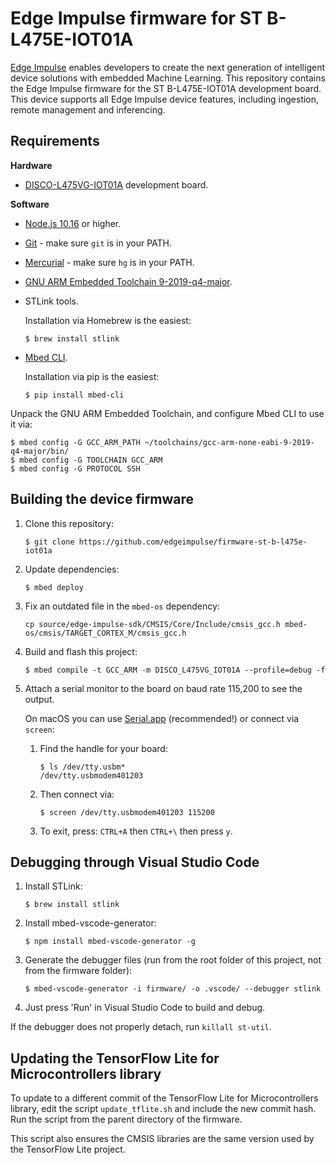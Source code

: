 # Edge Impulse firmware for ST B-L475E-IOT01A

[Edge Impulse](https://www.edgeimpulse.com) enables developers to create the next generation of intelligent device solutions with embedded Machine Learning. This repository contains the Edge Impulse firmware for the ST B-L475E-IOT01A development board. This device supports all Edge Impulse device features, including ingestion, remote management and inferencing.

## Requirements

**Hardware**

* [DISCO-L475VG-IOT01A](https://os.mbed.com/platforms/ST-Discovery-L475E-IOT01A/) development board.

**Software**

* [Node.js 10.16](https://nodejs.org/en/download/) or higher.
* [Git](https://git-scm.com/downloads) - make sure `git` is in your PATH.
* [Mercurial](https://www.mercurial-scm.org) - make sure `hg` is in your PATH.
* [GNU ARM Embedded Toolchain 9-2019-q4-major](https://developer.arm.com/tools-and-software/open-source-software/developer-tools/gnu-toolchain/gnu-rm/downloads).
* STLink tools.

    Installation via Homebrew is the easiest:

    ```
    $ brew install stlink
    ```

* [Mbed CLI](https://github.com/ARMmbed/mbed-cli).

    Installation via pip is the easiest:

    ```
    $ pip install mbed-cli
    ```

Unpack the GNU ARM Embedded Toolchain, and configure Mbed CLI to use it via:

```
$ mbed config -G GCC_ARM_PATH ~/toolchains/gcc-arm-none-eabi-9-2019-q4-major/bin/
$ mbed config -G TOOLCHAIN GCC_ARM
$ mbed config -G PROTOCOL SSH
```

## Building the device firmware

1. Clone this repository:

    ```
    $ git clone https://github.com/edgeimpulse/firmware-st-b-l475e-iot01a
    ```

1. Update dependencies:

    ```
    $ mbed deploy
    ```

1. Fix an outdated file in the `mbed-os` dependency:

    ```
    cp source/edge-impulse-sdk/CMSIS/Core/Include/cmsis_gcc.h mbed-os/cmsis/TARGET_CORTEX_M/cmsis_gcc.h
    ```

1. Build and flash this project:

    ```
    $ mbed compile -t GCC_ARM -m DISCO_L475VG_IOT01A --profile=debug -f
    ```

1. Attach a serial monitor to the board on baud rate 115,200 to see the output.

    On macOS you can use [Serial.app](https://www.decisivetactics.com/products/serial/) (recommended!) or connect via `screen`:

    1. Find the handle for your board:

        ```
        $ ls /dev/tty.usbm*
        /dev/tty.usbmodem401203
        ```

    1. Then connect via:

        ```
        $ screen /dev/tty.usbmodem401203 115200
        ```

    1. To exit, press: `CTRL+A` then `CTRL+\` then press `y`.

## Debugging through Visual Studio Code

1. Install STLink:

    ```
    $ brew install stlink
    ```

1. Install mbed-vscode-generator:

    ```
    $ npm install mbed-vscode-generator -g
    ```

1. Generate the debugger files (run from the root folder of this project, not from the firmware folder):

    ```
    $ mbed-vscode-generator -i firmware/ -o .vscode/ --debugger stlink
    ```

1. Just press 'Run' in Visual Studio Code to build and debug.

If the debugger does not properly detach, run `killall st-util`.

## Updating the TensorFlow Lite for Microcontrollers library

To update to a different commit of the TensorFlow Lite for Microcontrollers library, edit the script `update_tflite.sh` and include the new commit hash. Run the script from the parent directory of the firmware.

This script also ensures the CMSIS libraries are the same version used by the TensorFlow Lite project.